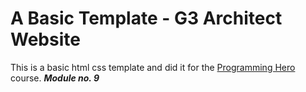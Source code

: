 # A Basic Template - G3 Architect Website

This is a basic html css template and did it for the <a href="https://web.programming-hero.com/">Programming Hero </a> course. <strong> <i>Module no. 9</i> </strong>
